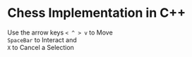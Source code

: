 Chess Implementation in C++
===========================

Use the arrow keys `< ^ > v` to Move \
`SpaceBar` to Interact and \
`X` to Cancel a Selection
